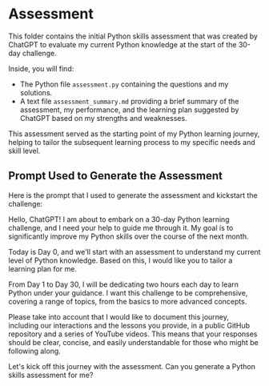 # Assessment

This folder contains the initial Python skills assessment that was created by ChatGPT to evaluate my current Python knowledge at the start of the 30-day challenge.

Inside, you will find:

- The Python file `assessment.py` containing the questions and my solutions.
- A text file `assessment_summary.md` providing a brief summary of the assessment, my performance, and the learning plan suggested by ChatGPT based on my strengths and weaknesses.

This assessment served as the starting point of my Python learning journey, helping to tailor the subsequent learning process to my specific needs and skill level.

## Prompt Used to Generate the Assessment

Here is the prompt that I used to generate the assessment and kickstart the challenge: 

Hello, ChatGPT! I am about to embark on a 30-day Python learning challenge, and I need your help to guide me through it. My goal is to significantly improve my Python skills over the course of the next month.

Today is Day 0, and we'll start with an assessment to understand my current level of Python knowledge. Based on this, I would like you to tailor a learning plan for me.

From Day 1 to Day 30, I will be dedicating two hours each day to learn Python under your guidance. I want this challenge to be comprehensive, covering a range of topics, from the basics to more advanced concepts.

Please take into account that I would like to document this journey, including our interactions and the lessons you provide, in a public GitHub repository and a series of YouTube videos. This means that your responses should be clear, concise, and easily understandable for those who might be following along.

Let's kick off this journey with the assessment. Can you generate a Python skills assessment for me?